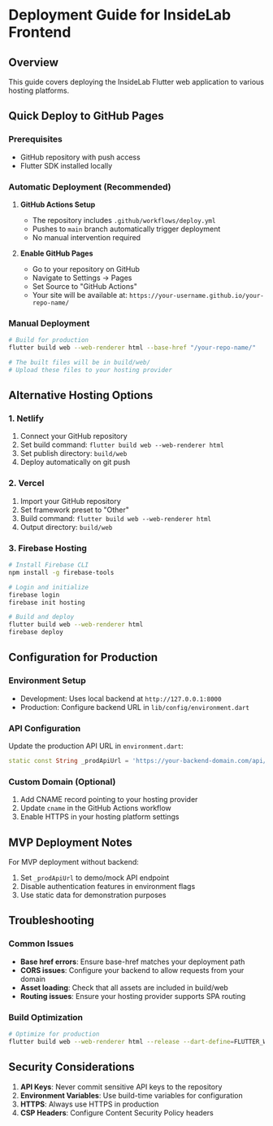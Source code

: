 # Deployment Guide for InsideLab Frontend

## Overview
This guide covers deploying the InsideLab Flutter web application to various hosting platforms.

## Quick Deploy to GitHub Pages

### Prerequisites
- GitHub repository with push access
- Flutter SDK installed locally

### Automatic Deployment (Recommended)

1. **GitHub Actions Setup**
   - The repository includes `.github/workflows/deploy.yml`
   - Pushes to `main` branch automatically trigger deployment
   - No manual intervention required

2. **Enable GitHub Pages**
   - Go to your repository on GitHub
   - Navigate to Settings → Pages
   - Set Source to "GitHub Actions"
   - Your site will be available at: `https://your-username.github.io/your-repo-name/`

### Manual Deployment

```bash
# Build for production
flutter build web --web-renderer html --base-href "/your-repo-name/"

# The built files will be in build/web/
# Upload these files to your hosting provider
```

## Alternative Hosting Options

### 1. Netlify
1. Connect your GitHub repository
2. Set build command: `flutter build web --web-renderer html`
3. Set publish directory: `build/web`
4. Deploy automatically on git push

### 2. Vercel
1. Import your GitHub repository
2. Set framework preset to "Other"
3. Build command: `flutter build web --web-renderer html`
4. Output directory: `build/web`

### 3. Firebase Hosting
```bash
# Install Firebase CLI
npm install -g firebase-tools

# Login and initialize
firebase login
firebase init hosting

# Build and deploy
flutter build web --web-renderer html
firebase deploy
```

## Configuration for Production

### Environment Setup
- Development: Uses local backend at `http://127.0.0.1:8000`
- Production: Configure backend URL in `lib/config/environment.dart`

### API Configuration
Update the production API URL in `environment.dart`:
```dart
static const String _prodApiUrl = 'https://your-backend-domain.com/api/v1';
```

### Custom Domain (Optional)
1. Add CNAME record pointing to your hosting provider
2. Update `cname` in the GitHub Actions workflow
3. Enable HTTPS in your hosting platform settings

## MVP Deployment Notes

For MVP deployment without backend:
1. Set `_prodApiUrl` to demo/mock API endpoint
2. Disable authentication features in environment flags
3. Use static data for demonstration purposes

## Troubleshooting

### Common Issues
- **Base href errors**: Ensure base-href matches your deployment path
- **CORS issues**: Configure your backend to allow requests from your domain
- **Asset loading**: Check that all assets are included in build/web
- **Routing issues**: Ensure your hosting provider supports SPA routing

### Build Optimization
```bash
# Optimize for production
flutter build web --web-renderer html --release --dart-define=FLUTTER_WEB_USE_SKIA=false
```

## Security Considerations

1. **API Keys**: Never commit sensitive API keys to the repository
2. **Environment Variables**: Use build-time variables for configuration
3. **HTTPS**: Always use HTTPS in production
4. **CSP Headers**: Configure Content Security Policy headers